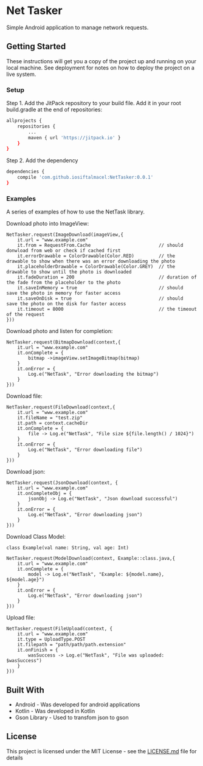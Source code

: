 # Net Tasker

Simple Android application to manage network requests.

## Getting Started

These instructions will get you a copy of the project up and running on your local machine. See deployment for notes on how to deploy the project on a live system.

### Setup

Step 1. Add the JitPack repository to your build file.
Add it in your root build.gradle at the end of repositories:
```sh
allprojects {
    repositories {
        ...
        maven { url 'https://jitpack.io' }
    }
}
```
Step 2. Add the dependency
```sh
dependencies {
    compile 'com.github.iosiftalmacel:NetTasker:0.0.1'
}
```

### Examples

A series of examples of how to use the NetTask library.

Download photo into ImageView:
```
NetTasker.request(ImageDownload(imageView,{
    it.url = "www.example.com" 
    it.from = RequestFrom.Cache                         // should donwload from web or check if cached first
    it.errorDrawable = ColorDrawable(Color.RED)         // the drawable to show when there was an error downloading the photo
    it.placeholderDrawable = ColorDrawable(Color.GREY)  // the drawable to show until the photo is downloaded
    it.fadeDuration = 200                               // duration of the fade from the placeholder to the photo
    it.saveInMemory = true                              // should  save the photo in memory for faster access
    it.saveOnDisk = true                                // should  save the photo on the disk for faster access
    it.timeout = 8000                                   // the timeout of the request
}))
```

Download photo and listen for completion:
```
NetTasker.request(BitmapDownload(context,{
    it.url = "www.example.com"
    it.onComplete = {
        bitmap ->imageView.setImageBitmap(bitmap)  
    }
    it.onError = {
        Log.e("NetTask", "Error downloading the bitmap")
    }
}))
```

Download file:
```
NetTasker.request(FileDownload(context,{
    it.url = "www.example.com"
    it.fileName = "test.zip"
    it.path = context.cacheDir
    it.onComplete = {
        file -> Log.e("NetTask", "File size ${file.length() / 1024}")
    }
    it.onError = {
        Log.e("NetTask", "Error downloading file")
    }
}))
```

Download json:
```
NetTasker.request(JsonDownload(context, {
    it.url = "www.example.com"
    it.onCompleteObj = {
        jsonObj -> Log.e("NetTask", "Json download successful")
    }
    it.onError = {
        Log.e("NetTask", "Error downloading json")
    }
}))
```

Download Class Model:
```
class Example(val name: String, val age: Int)

NetTasker.request(ModelDownload(context, Example::class.java,{
    it.url = "www.example.com"
    it.onComplete = {
        model -> Log.e("NetTask", "Example: ${model.name}, ${model.age}")
    }
    it.onError = {
        Log.e("NetTask", "Error downloading json")
    }
}))
``` 

Upload file:
```
NetTasker.request(FileUpload(context, {
    it.url = "www.example.com"
    it.type = UploadType.POST
    it.filepath = "path/path/path.extension"
    it.onFinish = {
        wasSuccess -> Log.e("NetTask", "File was uploaded: $wasSuccess")
    }
}))
```

## Built With

* Android - Was developed for android applications
* Kotlin - Was developed in Kotlin
* Gson Library - Used to transfom json to gson

## License

This project is licensed under the MIT License - see the [LICENSE.md](LICENSE.md) file for details
